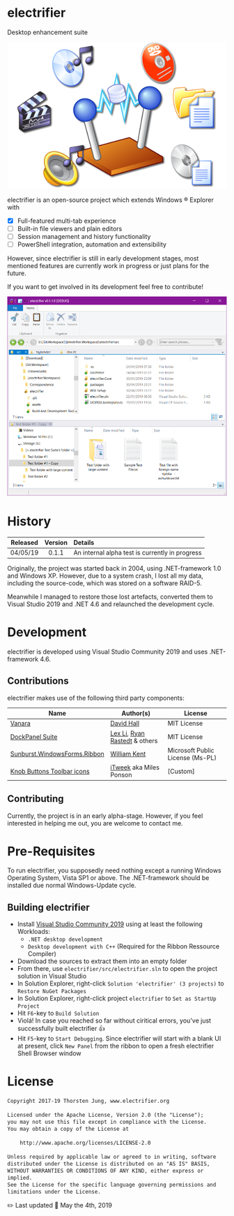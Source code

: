 # electrifier

Desktop enhancement suite

![electrifier Logo](./assets/Electrifier%20Logo%20-%20Unflashed.png)

electrifier is an open-source project which extends Windows :registered: Explorer with

- [x] Full-featured multi-tab experience
- [ ] Built-in file viewers and plain editors
- [ ] Session management and history functionality
- [ ] PowerShell integration, automation and extensibility

However, since electrifier is still in early development stages, most mentioned features are currently work in progress or just plans for the future.

If you want to get involved in its development feel free to contribute!

![electrifier Main Form](./docs/Pictures/MainForm.png)

# History

Released | Version | Details
:------: | :-----: | :------
04/05/19 | 0.1.1 | An internal alpha test is currently in progress

Originally, the project was started back in 2004, using .NET-framework 1.0 and Windows XP. However, due to a system crash, I lost all my data, including the source-code, which was stored on a software RAID-5.

Meanwhile I managed to restore those lost artefacts, converted them to Visual Studio 2019 and .NET 4.6 and relaunched the development cycle.

# Development

electrifier is developed using Visual Studio Community 2019 and uses .NET-framework 4.6.

## Contributions

electrifier makes use of the following third party components:

Name | Author(s) | License
---- | --------- | -------
[Vanara](https://github.com/dahall/Vanara) | [David Hall](https://github.com/dahall) | MIT License
[DockPanel Suite](https://github.com/dockpanelsuite/dockpanelsuite) | [Lex Li](https://github.com/lextm), [Ryan Rastedt](https://github.com/roken) & others | MIT License
[Sunburst.WindowsForms.Ribbon](https://github.com/SunburstApps/Sunburst.WindowsForms.Ribbon) | [William Kent](https://github.com/wjk) | Microsoft Public License (Ms-PL)
[Knob Buttons Toolbar icons](https://www.deviantart.com/itweek/art/Knob-Buttons-Toolbar-icons-73463960) | [iTweek](https://www.deviantart.com/itweek) aka Miles Ponson| [Custom]

## Contributing

Currently, the project is in an early alpha-stage. However, if you feel interested in helping me out, you are welcome to contact me.

# Pre-Requisites

To run electrifier, you supposedly need nothing except a running Windows Operating System, Vista SP1 or above. The .NET-framework should be installed due normal Windows-Update cycle.

## Building electrifier

* Install [Visual Studio Community 2019](https://visualstudio.microsoft.com/de/vs/community/) using at least the following Workloads:
  * `.NET desktop development`
  * `Desktop development with C++` (Required for the Ribbon Ressource Compiler)
* Download the sources to extract them into an empty folder
* From there, use `electrifier/src/electrifier.sln` to open the project solution in Visual Studio
* In Solution Explorer, right-click `Solution 'electrifier' (3 projects)` to `Restore NuGet Packages`
* In Solution Explorer, right-click project `electrifier` to `Set as StartUp Project`
* Hit `F6`-key to `Build Solution`
* Violá! In case you reached so far without ciritical errors, you've just successfully built electrifier :+1:
* Hit `F5`-key to `Start Debugging`. Since electrifier will start with a blank UI at present, click `New Panel` from the ribbon to open a fresh electrifier Shell Browser window

# License


    Copyright 2017-19 Thorsten Jung, www.electrifier.org
 
    Licensed under the Apache License, Version 2.0 (the "License");
    you may not use this file except in compliance with the License.
    You may obtain a copy of the License at
 
        http://www.apache.org/licenses/LICENSE-2.0
 
    Unless required by applicable law or agreed to in writing, software
    distributed under the License is distributed on an "AS IS" BASIS,
    WITHOUT WARRANTIES OR CONDITIONS OF ANY KIND, either express or implied.
    See the License for the specific language governing permissions and
    limitations under the License.


:pencil2: Last updated :calendar: May the 4th, 2019
